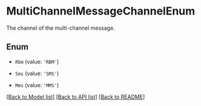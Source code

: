 # MultiChannelMessageChannelEnum

The channel of the multi-channel message.

## Enum

* `Rbm` (value: `'RBM'`)

* `Sms` (value: `'SMS'`)

* `Mms` (value: `'MMS'`)

[[Back to Model list]](../README.md#documentation-for-models) [[Back to API list]](../README.md#documentation-for-api-endpoints) [[Back to README]](../README.md)

